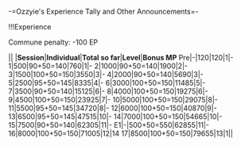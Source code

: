 -=Ozzyie's Experience Tally and Other Announcements=-

!!!Experience

Commune penalty: -100 EP

|| |__Session__|__Individual__|__Total so far__|__Level__|__Bonus MP__
Pre|-|120|120|1|-
1|500|90+50=140|760|1|-
2|1000|90+50=140|1900|2|-
3|1500|100+50=150|3550|3|-
4|2000|90+50=140|5690|3|-
5|2500|95+50=145|8335|4|-
6|3000|100+50=150|11485|5|-
7|3500|90+50=140|15125|6|-
8|4000|100+50=150|19275|6|-
9|4500|100+50=150|23925|7|-
10|5000|100+50=150|29075|8|-
11|5500|95+50=145|34720|8|-
12|6000|100+50=150|40870|9|-
13|6500|95+50=145|47515|10|-
14|7000|100+50=150|54665|10|-
15|7500|90+50=140|62305|11|-
E1|-|500+50=550|62855|11|-
16|8000|100+50=150|71005|12|14
17|8500|100+50=150|79655|13|1||
